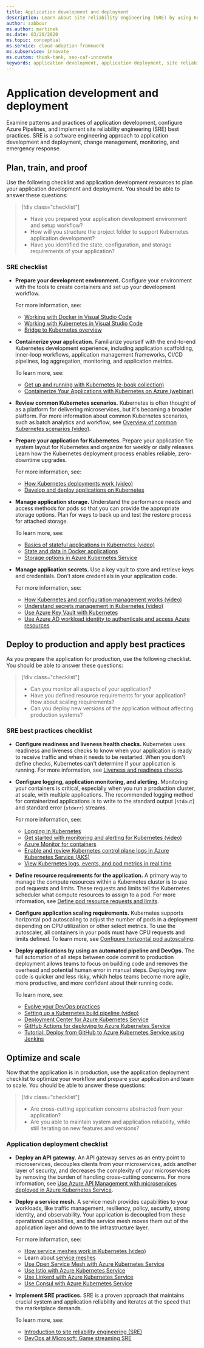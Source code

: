 ```yaml
---
title: Application development and deployment
description: Learn about site reliability engineering (SRE) by using Kubernetes in the Cloud Adoption Framework for application development and deployment.
author: sabbour
ms.author: martinek
ms.date: 03/20/2020
ms.topic: conceptual
ms.service: cloud-adoption-framework
ms.subservice: innovate
ms.custom: think-tank, seo-caf-innovate
keywords: application development, application deployment, site reliability engineering
---
```


# Application development and deployment

Examine patterns and practices of application development, configure Azure Pipelines, and implement site reliability engineering (SRE) best practices. SRE is a software engineering approach to application development and deployment, change management, monitoring, and emergency response.

## Plan, train, and proof

Use the following checklist and application development resources to plan your application development and deployment. You should be able to answer these questions:

> [!div class="checklist"]
>
> - Have you prepared your application development environment and setup workflow?
> - How will you structure the project folder to support Kubernetes application development?
> - Have you identified the state, configuration, and storage requirements of your application?

<!-- docutune:casing "AAD Pod Identity" -->

### SRE checklist

- **Prepare your development environment.** Configure your environment with the tools to create containers and set up your development workflow.

  For more information, see:
  - [Working with Docker in Visual Studio Code](https://code.visualstudio.com/docs/containers/overview)
  - [Working with Kubernetes in Visual Studio Code](https://code.visualstudio.com/docs/azure/kubernetes)
  - [Bridge to Kubernetes overview](/visualstudio/bridge/overview-bridge-to-kubernetes)

- **Containerize your application.** Familiarize yourself with the end-to-end Kubernetes development experience, including application scaffolding, inner-loop workflows, application management frameworks, CI/CD pipelines, log aggregation, monitoring, and application metrics.

  To learn more, see:
  - [Get up and running with Kubernetes (e-book collection)](https://azure.microsoft.com/resources/kubernetes-ebook-collection/)
  - [Containerize Your Applications with Kubernetes on Azure (webinar)](https://info.microsoft.com/AU-AzureApp-WBNR-FY20-11Nov-12-ContainerizeYourApplicationswithKubernetesonAzure-SRDEM10557_LP02OnDemandRegistration-ForminBody.html)

- **Review common Kubernetes scenarios.** Kubernetes is often thought of as a platform for delivering microservices, but it's becoming a broader platform. For more information about common Kubernetes scenarios, such as batch analytics and workflow, see [Overview of common Kubernetes scenarios (video)](https://www.youtube.com/watch?list=PLLasX02E8BPCrIhFrc_ZiINhbRkYMKdPT&v=zd8vYhrFXp4&index=7).

- **Prepare your application for Kubernetes.** Prepare your application file system layout for Kubernetes and organize for weekly or daily releases. Learn how the Kubernetes deployment process enables reliable, zero-downtime upgrades.

  For more information, see:
  - [How Kubernetes deployments work (video)](https://www.youtube.com/watch?list=PLLasX02E8BPCrIhFrc_ZiINhbRkYMKdPT&v=mNK14yXIZF4&index=3)
  - [Develop and deploy applications on Kubernetes](/training/paths/develop-deploy-applications-kubernetes/)

- **Manage application storage.** Understand the performance needs and access methods for pods so that you can provide the appropriate storage options. Plan for ways to back up and test the restore process for attached storage.

  To learn more, see:

  - [Basics of stateful applications in Kubernetes (video)](https://www.youtube.com/watch?list=PLLasX02E8BPCrIhFrc_ZiINhbRkYMKdPT&v=GieXzb91I40&index=9)
  - [State and data in Docker applications](/dotnet/architecture/microservices/architect-microservice-container-applications/docker-application-state-data)
  - [Storage options in Azure Kubernetes Service](/azure/aks/operator-best-practices-storage)

- **Manage application secrets.** Use a key vault to store and retrieve keys and credentials. Don't store credentials in your application code.

  For more information, see:
  - [How Kubernetes and configuration management works (video)](https://www.youtube.com/watch?list=PLLasX02E8BPCrIhFrc_ZiINhbRkYMKdPT&v=vRcQOZLnKUk&index=11)
  - [Understand secrets management in Kubernetes (video)](https://www.youtube.com/watch?list=PLLasX02E8BPCrIhFrc_ZiINhbRkYMKdPT&v=KmhM33j5WYk&index=10)
  - [Use Azure Key Vault with Kubernetes](https://github.com/Azure/secrets-store-csi-driver-provider-azure)
  - [Use Azure AD workload identity to authenticate and access Azure resources](https://azure.github.io/azure-workload-identity/docs)

## Deploy to production and apply best practices

As you prepare the application for production, use the following checklist. You should be able to answer these questions:

> [!div class="checklist"]
>
> - Can you monitor all aspects of your application?
> - Have you defined resource requirements for your application? How about scaling requirements?
> - Can you deploy new versions of the application without affecting production systems?

<!-- -->

### SRE best practices checklist

- **Configure readiness and liveness health checks.** Kubernetes uses readiness and liveness checks to know when your application is ready to receive traffic and when it needs to be restarted. When you don't define checks, Kubernetes can't determine if your application is running. For more information, see [Liveness and readiness checks](https://kubernetes.io/docs/tasks/configure-pod-container/configure-liveness-readiness-startup-probes/).

- **Configure logging, application monitoring, and alerting.** Monitoring your containers is critical, especially when you run a production cluster, at scale, with multiple applications. The recommended logging method for containerized applications is to write to the standard output (`stdout`) and standard error (`stderr`) streams.

  For more information, see:
  - [Logging in Kubernetes](https://kubernetes.io/docs/concepts/cluster-administration/logging/)
  - [Get started with monitoring and alerting for Kubernetes (video)](https://www.youtube.com/watch?list=PLLasX02E8BPCrIhFrc_ZiINhbRkYMKdPT&v=W7aN_z-cyUw&index=16)
  - [Azure Monitor for containers](/azure/azure-monitor/containers/container-insights-overview)
  - [Enable and review Kubernetes control plane logs in Azure Kubernetes Service (AKS)](/azure/azure-monitor/containers/container-insights-log-query#resource-logs)
  - [View Kubernetes logs, events, and pod metrics in real time](/azure/azure-monitor/containers/container-insights-livedata-overview)

- **Define resource requirements for the application.** A primary way to manage the compute resources within a Kubernetes cluster is to use pod requests and limits. These requests and limits tell the Kubernetes scheduler what compute resources to assign to a pod. For more information, see [Define pod resource requests and limits](/azure/aks/developer-best-practices-resource-management#define-pod-resource-requests-and-limits).

- **Configure application scaling requirements.** Kubernetes supports horizontal pod autoscaling to adjust the number of pods in a deployment depending on CPU utilization or other select metrics. To use the autoscaler, all containers in your pods must have CPU requests and limits defined. To learn more, see [Configure horizontal pod autoscaling](/azure/aks/tutorial-kubernetes-scale#autoscale-pods).

- **Deploy applications by using an automated pipeline and DevOps.** The full automation of all steps between code commit to production deployment allows teams to focus on building code and removes the overhead and potential human error in manual steps. Deploying new code is quicker and less risky, which helps teams become more agile, more productive, and more confident about their running code.

  To learn more, see:
  - [Evolve your DevOps practices](/training/paths/evolve-your-devops-practices/)
  - [Setting up a Kubernetes build pipeline (video)](https://www.youtube.com/watch?list=PLLasX02E8BPCrIhFrc_ZiINhbRkYMKdPT&v=5irsAdKoEBU&index=6)
  - [Deployment Center for Azure Kubernetes Service](/azure/aks/deployment-center-launcher)
  - [GitHub Actions for deploying to Azure Kubernetes Service](/azure/aks/kubernetes-action)
  - [Tutorial: Deploy from GitHub to Azure Kubernetes Service using Jenkins](/azure/developer/jenkins/deploy-from-github-to-aks)

## Optimize and scale

Now that the application is in production, use the application deployment checklist to optimize your workflow and prepare your application and team to scale. You should be able to answer these questions:

> [!div class="checklist"]
>
> - Are cross-cutting application concerns abstracted from your application?
> - Are you able to maintain system and application reliability, while still iterating on new features and versions?

### Application deployment checklist

- **Deploy an API gateway.** An API gateway serves as an entry point to microservices, decouples clients from your microservices, adds another layer of security, and decreases the complexity of your microservices by removing the burden of handling cross-cutting concerns. For more information, see [Use Azure API Management with microservices deployed in Azure Kubernetes Service](/azure/api-management/api-management-kubernetes).

- **Deploy a service mesh.** A service mesh provides capabilities to your workloads, like traffic management, resiliency, policy, security, strong identity, and observability. Your application is decoupled from these operational capabilities, and the service mesh moves them out of the application layer and down to the infrastructure layer.

  For more information, see:
  - [How service meshes work in Kubernetes (video)](https://www.youtube.com/watch?list=PLLasX02E8BPCrIhFrc_ZiINhbRkYMKdPT&v=izVWk7rYqWI&index=15) <br>
  - Learn about [service meshes](/azure/aks/servicemesh-about)
  - [Use Open Service Mesh with Azure Kubernetes Service](/azure/aks/open-service-mesh-about)
  - [Use Istio with Azure Kubernetes Service](/azure/aks/servicemesh-about)
  - [Use Linkerd with Azure Kubernetes Service](/azure/aks/servicemesh-about)
  - [Use Consul with Azure Kubernetes Service](/azure/aks/servicemesh-about)

- **Implement SRE practices.** SRE is a proven approach that maintains crucial system and application reliability and iterates at the speed that the marketplace demands.

  To learn more, see:
  - [Introduction to site reliability engineering (SRE)](/training/modules/intro-to-site-reliability-engineering/)
  - [DevOps at Microsoft: Game streaming SRE](https://azure.microsoft.com/resources/devops-at-microsoft-game-streaming-sre/)
